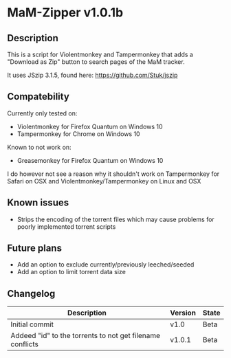 # MaM-Zipper v1.0.1b

## Description
This is a script for Violentmonkey and Tampermonkey that
adds a "Download as Zip" button to search pages of the MaM tracker.

It uses JSzip 3.1.5, found here:
https://github.com/Stuk/jszip

## Compatebility
Currently only tested on: 

* Violentmonkey for Firefox Quantum on Windows 10
* Tampermonkey for Chrome on Windows 10

Known to not work on:

* Greasemonkey for Firefox Quantum on Windows 10

I do however not see a reason why it shouldn't work on Tampermonkey for Safari on OSX and
Violentmonkey/Tampermonkey on Linux and OSX

## Known issues
* Strips the encoding of the torrent files which may cause problems for poorly implemented torrent scripts

## Future plans
* Add an option to exclude currently/previously leeched/seeded
* Add an option to limit torrent data size

## Changelog
Description | Version | State
--- | --- | ---
Initial commit | v1.0 | Beta
Addeed "id" to the torrents to not get filename conflicts | v1.0.1 | Beta

